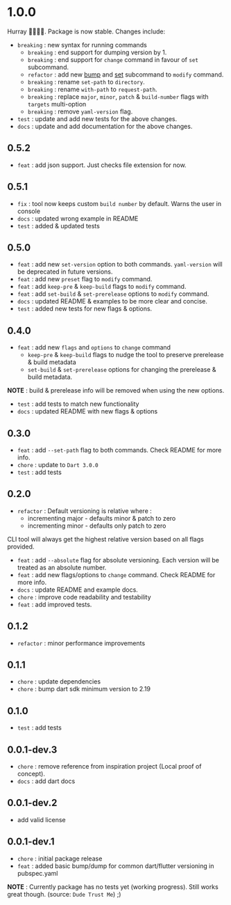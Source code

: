 # 1.0.0

Hurray 🎊🥳🎉🎊. Package is now stable. Changes include:

* `breaking` : new syntax for running commands
  * `breaking` : end support for dumping version by 1.
  * `breaking` : end support for `change` command in favour of `set` subcommand.
  * `refactor` : add new <a href = "https://github.com/kekavc24/magical_version_bump/blob/master/example/BUMP_COMMAND.md" target = "_blank">bump</a> and <a href = "https://github.com/kekavc24/magical_version_bump/blob/master/example/SET_COMMAND.md" target = "_blank">set</a> subcommand to `modify` command.
  * `breaking` : rename `set-path` to `directory`.
  * `breaking` : rename `with-path` to `request-path`.
  * `breaking` : replace `major`, `minor`, `patch` & `build-number` flags with `targets` multi-option
  * `breaking` : remove `yaml-version` flag.
* `test` : update and add new tests for the above changes.
* `docs` : update and add documentation for the above changes.

## 0.5.2

* `feat` : add json support. Just checks file extension for now.

## 0.5.1

* `fix` : tool now keeps custom `build number` by default. Warns the user in console
* `docs` : updated wrong example in README
* `test` : added & updated tests

## 0.5.0

* `feat` : add new `set-version` option to both commands. `yaml-version` will be deprecated in future versions.
* `feat` : add new `preset` flag to `modify` command.
* `feat` : add `keep-pre` & `keep-build` flags to `modify` command.
* `feat` : add `set-build` & `set-prerelease` options to `modify` command.
* `docs` : updated README & examples to be more clear and concise.
* `test` : added new tests for new flags & options.

## 0.4.0

* `feat` : add new `flags` and `options` to `change` command
  * `keep-pre` & `keep-build` flags to nudge the tool to preserve prerelease & build metadata
  * `set-build` & `set-prerelease` options for changing the prerelease & build metadata.

**NOTE** : build & prerelease info will be removed when using the new options.

* `test` : add tests to match new functionality
* `docs` : updated README with new flags & options

## 0.3.0

* `feat` : add `--set-path` flag to both commands. Check README for more info.
* `chore` : update to `Dart 3.0.0`
* `test` : add tests

## 0.2.0

* `refactor` : Default versioning is relative where :
  * incrementing major - defaults minor & patch to zero
  * incrementing minor - defaults only patch to zero

CLI tool will always get the highest relative version based on all flags provided.

* `feat` : add `--absolute` flag for absolute versioning. Each version will be treated as an absolute number.
* `feat` : add new flags/options to `change` command. Check README for more info.
* `docs` : update README and example docs.
* `chore` : improve code readability and testability
* `feat` : add improved tests.

## 0.1.2

* `refactor` : minor performance improvements

## 0.1.1

* `chore` : update dependencies
* `chore` : bump dart sdk minimum version to 2.19

## 0.1.0

* `test` : add tests

## 0.0.1-dev.3

* `chore` : remove reference from inspiration project (Local proof of concept).
* `docs` : add dart docs

## 0.0.1-dev.2

* add valid license

## 0.0.1-dev.1

* `chore` : initial package release
* `feat` : added basic bump/dump for common dart/flutter versioning in pubspec.yaml

**NOTE** : Currently package has no tests yet (working progress). Still works great though. (source: `Dude Trust Me`) ;)

